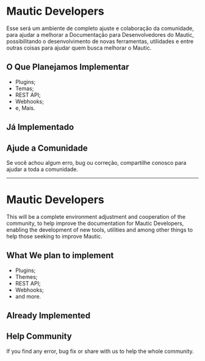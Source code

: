 # Mautic Developers

Esse será um ambiente de completo ajuste e colaboração da comunidade, para ajudar a melhorar a Documentação para Desenvolvedores do Mautic, possibilitando o desenvolvimento de novas ferramentas, utilidades e entre outras coisas para ajudar quem busca melhorar o Mautic.

## O Que Planejamos Implementar

- Plugins;
- Temas;
- REST API;
- Webhooks;
- e, Mais.

## Já Implementado

## Ajude a Comunidade

Se você achou algum erro, bug ou correção, compartilhe conosco para ajudar a toda a comunidade.

---

# Mautic Developers

This will be a complete environment adjustment and cooperation of the community, to help improve the documentation for Mautic Developers, enabling the development of new tools, utilities and among other things to help those seeking to improve Mautic.

## What We plan to implement

- Plugins;
- Themes;
- REST API;
- Webhooks;
- and more.

## Already Implemented

## Help Community

If you find any error, bug fix or share with us to help the whole community.

